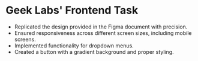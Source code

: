 ﻿# Geek Labs' Frontend Task
- Replicated the design provided in the Figma document with precision.
- Ensured responsiveness across different screen sizes, including mobile screens.
- Implemented functionality for dropdown menus.
- Created a button with a gradient background and proper styling.
